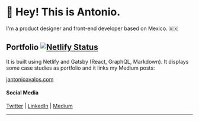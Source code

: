 # 👋 Hey! This is Antonio.

I'm a product designer and front-end developer based on Mexico. 🇲🇽

## Portfolio [![Netlify Status](https://api.netlify.com/api/v1/badges/628686ef-9b91-401d-99ef-2cd0d1500cae/deploy-status)](https://app.netlify.com/sites/jantonioavalos/deploys)
It is built using Netlify and Gatsby (React, GraphQL, Markdown). It displays some case studies as portfolio and it links my Medium posts:

[jantonioavalos.com](https://jantonioavalos.com)

#### Social Media
[Twitter](https://twitter.com/jantonioavalos) | [LinkedIn](https://www.linkedin.com/in/jantonioavalos/) | [Medium](https://medium.com/@jantonioavalos)

---
